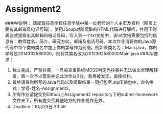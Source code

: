 # Assignment2
#####说明：
请爬取任意学校任意学院中某一位老师的个人主页及资料（网页上要有其邮箱及电话号码），使用JSoup对所爬取的HTML代码进行解析，并用正则表达式提取出其邮箱和电话号码，写入到一个txt文档中，该txt文档需要包括的信息有：教师姓名，简介，研究方向，邮箱及电话号码。本次作业请将你的Java源代码中每个类的类名中加上你的学号作为前缀。例如原类名为：Main.java，你的学号是2014302580000，则将其类名改为2012302580000Main.java
#####要求：
1. 独立完成，严禁抄袭，一旦被查重系统MOSS判定为抄袭并无法做出合理解释者，第一次予以警告并记此次作业0分。若再被发现，直接挂科。
2. 最终请将你所写的Java代码以及爬取结果一同打包至.zip压缩包中，命名格式：学号-姓名-Assignment2。
3. 所有作业请提交到Github上Assignment2 repository下的submit-homework文件夹下，所有提交至其他地方的作业视作无效。
4. Deadline：10月23日 23:59
